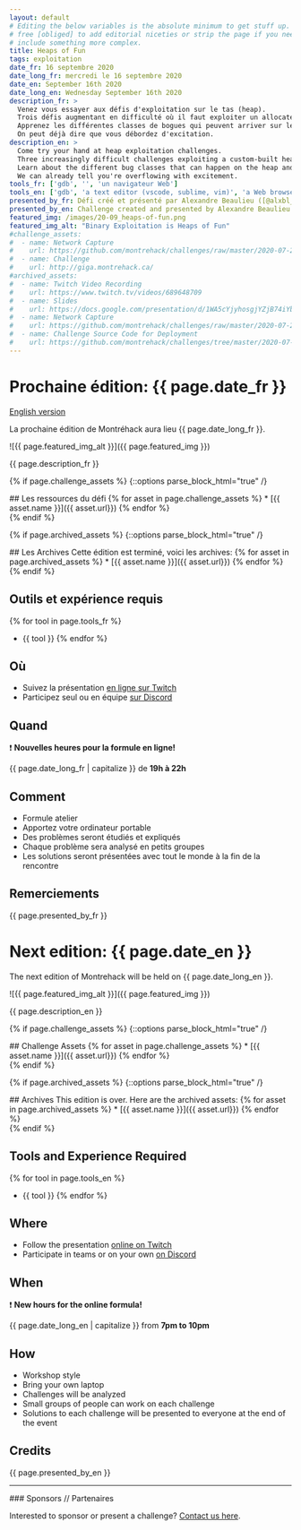 ```yaml
---
layout: default
# Editing the below variables is the absolute minimum to get stuff up. Feel
# free [obliged] to add editorial niceties or strip the page if you need to
# include something more complex.
title: Heaps of Fun
tags: exploitation
date_fr: 16 septembre 2020
date_long_fr: mercredi le 16 septembre 2020
date_en: September 16th 2020
date_long_en: Wednesday September 16th 2020
description_fr: >
  Venez vous essayer aux défis d'exploitation sur le tas (heap).
  Trois défis augmentant en difficulté où il faut exploiter un allocateur de tas maison (custom-built heap).
  Apprenez les différentes classes de bogues qui peuvent arriver sur le tas (heap) et percevez directement leur impact!
  On peut déjà dire que vous débordez d'excitation.
description_en: >
  Come try your hand at heap exploitation challenges.
  Three increasingly difficult challenges exploiting a custom-built heap.
  Learn about the different bug classes that can happen on the heap and witness their impact first-hand!
  We can already tell you're overflowing with excitement.
tools_fr: ['gdb', '', 'un navigateur Web']
tools_en: ['gdb', 'a text editor (vscode, sublime, vim)', 'a Web browser']
presented_by_fr: Défi créé et présenté par Alexandre Beaulieu ([@alxbl_sec](https://twitter.com/alxbl_sec))
presented_by_en: Challenge created and presented by Alexandre Beaulieu ([@alxbl_sec](https://twitter.com/alxbl_sec))
featured_img: /images/20-09_heaps-of-fun.png
featured_img_alt: "Binary Exploitation is Heaps of Fun"
#challenge_assets:
#  - name: Network Capture
#    url: https://github.com/montrehack/challenges/raw/master/2020-07-22_giga-ctf/capture.pcap
#  - name: Challenge
#    url: http://giga.montrehack.ca/
#archived_assets:
#  - name: Twitch Video Recording
#    url: https://www.twitch.tv/videos/689648709
#  - name: Slides
#    url: https://docs.google.com/presentation/d/1WA5cYjyhosgjYZjB74iYbI7f4fRUDJ579pJo200ho_g/edit#slide=id.p
#  - name: Network Capture
#    url: https://github.com/montrehack/challenges/raw/master/2020-07-22_giga-ctf/capture.pcap
#  - name: Challenge Source Code for Deployment
#    url: https://github.com/montrehack/challenges/tree/master/2020-07-22_giga-ctf/
---
```


# Prochaine édition: {{ page.date_fr }}
[English version](#english)

La prochaine édition de Montréhack aura lieu {{ page.date_long_fr }}.

![{{ page.featured_img_alt }}]({{ page.featured_img }})

{{ page.description_fr }}

{% if page.challenge_assets %}
{::options parse_block_html="true" /}
<div class="assets">
## Les ressources du défi
{% for asset in page.challenge_assets %}
* [{{ asset.name }}]({{ asset.url}})
{% endfor %}
</div>
{% endif %}

{% if page.archived_assets %}
{::options parse_block_html="true" /}
<div class="assets">
## Les Archives
Cette édition est terminé, voici les archives:
{% for asset in page.archived_assets %}
* [{{ asset.name }}]({{ asset.url}})
{% endfor %}
</div>
{% endif %}

## Outils et expérience requis

{% for tool in page.tools_fr %}
* {{ tool }}
{% endfor %}

## Où

* Suivez la présentation [en ligne sur Twitch](https://twitch.tv/montrehack/)
* Participez seul ou en équipe [sur Discord](https://discord.gg/4qfFwPX)

## Quand

:heavy_exclamation_mark: **Nouvelles heures pour la formule en ligne!**

{{ page.date_long_fr | capitalize }} de **19h à 22h**

## Comment

* Formule atelier
* Apportez votre ordinateur portable
* Des problèmes seront étudiés et expliqués
* Chaque problème sera analysé en petits groupes
* Les solutions seront présentées avec tout le monde à la fin de la rencontre

## Remerciements

{{ page.presented_by_fr }}


<a id="english"></a>

# Next edition: {{ page.date_en }}

The next edition of Montrehack will be held on {{ page.date_long_en }}.

![{{ page.featured_img_alt }}]({{ page.featured_img }})

{{ page.description_en }}

{% if page.challenge_assets %}
{::options parse_block_html="true" /}
<div class="assets">
## Challenge Assets
{% for asset in page.challenge_assets %}
* [{{ asset.name }}]({{ asset.url}})
{% endfor %}
</div>
{% endif %}

{% if page.archived_assets %}
{::options parse_block_html="true" /}
<div class="assets">
## Archives
This edition is over. Here are the archived assets:
{% for asset in page.archived_assets %}
* [{{ asset.name }}]({{ asset.url}})
{% endfor %}
</div>
{% endif %}

## Tools and Experience Required

{% for tool in page.tools_en %}
* {{ tool }}
{% endfor %}

## Where

* Follow the presentation [online on Twitch](https://twitch.tv/montrehack/)
* Participate in teams or on your own [on Discord](https://discord.gg/4qfFwPX)

## When

:heavy_exclamation_mark: **New hours for the online formula!**

{{ page.date_long_en | capitalize }} from **7pm to 10pm**

## How

* Workshop style
* Bring your own laptop
* Challenges will be analyzed
* Small groups of people can work on each challenge
* Solutions to each challenge will be presented to everyone at the end of the event

## Credits

{{ page.presented_by_en }}



<hr/>
### Sponsors // Partenaires

Interested to sponsor or present a challenge? [Contact us here](https://docs.google.com/forms/d/e/1FAIpQLSecc0vfe3pIwMJjIBCYW4G43ZwtagwVESu_qHKnglnBc3R3ww/viewform?usp=sf_link).
